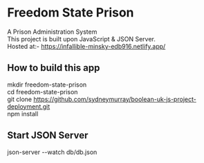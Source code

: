 # Freedom State Prison
A Prison Administration System \
This project is built upon JavaScript & JSON Server. \
Hosted at:- https://infallible-minsky-edb916.netlify.app/ 

## How to build this app
mkdir freedom-state-prison \
cd freedom-state-prison \
git clone https://github.com/sydneymurray/boolean-uk-js-project-deployment.git \
npm install

## Start JSON Server
json-server --watch db/db.json


